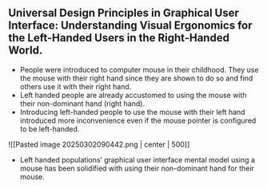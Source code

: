 ## Universal Design Principles in Graphical User Interface: Understanding Visual Ergonomics for the Left-Handed Users in the Right-Handed World.

- People were introduced to computer mouse in their childhood. They use the mouse with their right hand since they are shown to do so and find others use it with their right hand.
- Left handed people are already accustomed to using the mouse with their non-dominant hand (right hand).
- Introducing left-handed people to use the mouse with their left hand introduced more inconvenience even if the mouse pointer is configured to be left-handed.

![[Pasted image 20250302090442.png | center | 500]]

- Left handed populations’ graphical user interface mental model using a mouse has been solidified with using their non-dominant hand for their mouse.